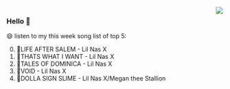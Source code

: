 <img align="right"  src="https://github-readme-stats.vercel.app/api/top-langs/?username=kvnZero" />

### Hello 👋

😄 listen to my this week song list of top 5:

0. 🌈LIFE AFTER SALEM - Lil Nas X
1. 🌈THATS WHAT I WANT - Lil Nas X
2. 🌈TALES OF DOMINICA - Lil Nas X
3. 🌈VOID - Lil Nas X
4. 🌈DOLLA SIGN SLIME - Lil Nas X/Megan thee Stallion

